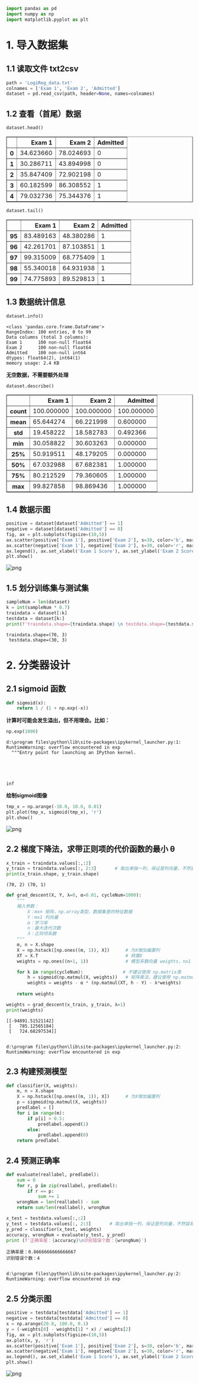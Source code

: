 

```python
import pandas as pd
import numpy as np
import matplotlib.pyplot as plt
```

# 1. 导入数据集

## 1.1 读取文件 txt2csv


```python
path = 'LogiReg_data.txt'
colnames = ['Exam 1', 'Exam 2', 'Admitted']
dataset = pd.read_csv(path, header=None, names=colnames)
```

## 1.2 查看（首尾）数据


```python
dataset.head()
```




<div>
<style scoped>
    .dataframe tbody tr th:only-of-type {
        vertical-align: middle;
    }

    .dataframe tbody tr th {
        vertical-align: top;
    }

    .dataframe thead th {
        text-align: right;
    }
</style>
<table border="1" class="dataframe">
  <thead>
    <tr style="text-align: right;">
      <th></th>
      <th>Exam 1</th>
      <th>Exam 2</th>
      <th>Admitted</th>
    </tr>
  </thead>
  <tbody>
    <tr>
      <th>0</th>
      <td>34.623660</td>
      <td>78.024693</td>
      <td>0</td>
    </tr>
    <tr>
      <th>1</th>
      <td>30.286711</td>
      <td>43.894998</td>
      <td>0</td>
    </tr>
    <tr>
      <th>2</th>
      <td>35.847409</td>
      <td>72.902198</td>
      <td>0</td>
    </tr>
    <tr>
      <th>3</th>
      <td>60.182599</td>
      <td>86.308552</td>
      <td>1</td>
    </tr>
    <tr>
      <th>4</th>
      <td>79.032736</td>
      <td>75.344376</td>
      <td>1</td>
    </tr>
  </tbody>
</table>
</div>




```python
dataset.tail()
```




<div>
<style scoped>
    .dataframe tbody tr th:only-of-type {
        vertical-align: middle;
    }

    .dataframe tbody tr th {
        vertical-align: top;
    }

    .dataframe thead th {
        text-align: right;
    }
</style>
<table border="1" class="dataframe">
  <thead>
    <tr style="text-align: right;">
      <th></th>
      <th>Exam 1</th>
      <th>Exam 2</th>
      <th>Admitted</th>
    </tr>
  </thead>
  <tbody>
    <tr>
      <th>95</th>
      <td>83.489163</td>
      <td>48.380286</td>
      <td>1</td>
    </tr>
    <tr>
      <th>96</th>
      <td>42.261701</td>
      <td>87.103851</td>
      <td>1</td>
    </tr>
    <tr>
      <th>97</th>
      <td>99.315009</td>
      <td>68.775409</td>
      <td>1</td>
    </tr>
    <tr>
      <th>98</th>
      <td>55.340018</td>
      <td>64.931938</td>
      <td>1</td>
    </tr>
    <tr>
      <th>99</th>
      <td>74.775893</td>
      <td>89.529813</td>
      <td>1</td>
    </tr>
  </tbody>
</table>
</div>



## 1.3 数据统计信息


```python
dataset.info()
```

    <class 'pandas.core.frame.DataFrame'>
    RangeIndex: 100 entries, 0 to 99
    Data columns (total 3 columns):
    Exam 1      100 non-null float64
    Exam 2      100 non-null float64
    Admitted    100 non-null int64
    dtypes: float64(2), int64(1)
    memory usage: 2.4 KB
    

**无空数据，不需要额外处理**


```python
dataset.describe()
```




<div>
<style scoped>
    .dataframe tbody tr th:only-of-type {
        vertical-align: middle;
    }

    .dataframe tbody tr th {
        vertical-align: top;
    }

    .dataframe thead th {
        text-align: right;
    }
</style>
<table border="1" class="dataframe">
  <thead>
    <tr style="text-align: right;">
      <th></th>
      <th>Exam 1</th>
      <th>Exam 2</th>
      <th>Admitted</th>
    </tr>
  </thead>
  <tbody>
    <tr>
      <th>count</th>
      <td>100.000000</td>
      <td>100.000000</td>
      <td>100.000000</td>
    </tr>
    <tr>
      <th>mean</th>
      <td>65.644274</td>
      <td>66.221998</td>
      <td>0.600000</td>
    </tr>
    <tr>
      <th>std</th>
      <td>19.458222</td>
      <td>18.582783</td>
      <td>0.492366</td>
    </tr>
    <tr>
      <th>min</th>
      <td>30.058822</td>
      <td>30.603263</td>
      <td>0.000000</td>
    </tr>
    <tr>
      <th>25%</th>
      <td>50.919511</td>
      <td>48.179205</td>
      <td>0.000000</td>
    </tr>
    <tr>
      <th>50%</th>
      <td>67.032988</td>
      <td>67.682381</td>
      <td>1.000000</td>
    </tr>
    <tr>
      <th>75%</th>
      <td>80.212529</td>
      <td>79.360605</td>
      <td>1.000000</td>
    </tr>
    <tr>
      <th>max</th>
      <td>99.827858</td>
      <td>98.869436</td>
      <td>1.000000</td>
    </tr>
  </tbody>
</table>
</div>



## 1.4 数据示图


```python
positive = dataset[dataset['Admitted'] == 1] 
negative = dataset[dataset['Admitted'] == 0]
fig, ax = plt.subplots(figsize=(10,5))
ax.scatter(positive['Exam 1'], positive['Exam 2'], s=30, color='b', marker='o', label='Admitted')
ax.scatter(negative['Exam 1'], negative['Exam 2'], s=30, color='r', marker='x', label='Not Admitted')
ax.legend(), ax.set_xlabel('Exam 1 Score'), ax.set_ylabel('Exam 2 Score')
plt.show()
```


![png](output_12_0.png)


## 1.5 划分训练集与测试集


```python
sampleNum = len(dataset)
k = int(sampleNum * 0.7)
traindata = dataset[:k]
testdata = dataset[k:]
print(f'traindata.shape={traindata.shape} \n testdata.shape={testdata.shape}')
```

    traindata.shape=(70, 3) 
     testdata.shape=(30, 3)
    

# 2. 分类器设计

## 2.1 sigmoid 函数


```python
def sigmoid(x):
    return 1 / (1 + np.exp(-x))
```

**计算时可能会发生溢出，但不用理会。比如：**


```python
np.exp(1000)
```

    d:\program files\python\lib\site-packages\ipykernel_launcher.py:1: RuntimeWarning: overflow encountered in exp
      """Entry point for launching an IPython kernel.
    




    inf



**绘制sigmoid图像**


```python
tmp_x = np.arange(-10.0, 10.0, 0.01)
plt.plot(tmp_x, sigmoid(tmp_x), 'r')
plt.show()
```


![png](output_21_0.png)


## 2.2 梯度下降法，求带正则项的代价函数的最小 θ


```python
x_train = traindata.values[:,:2]
y_train = traindata.values[:, 2:3]       # 取出单独一列，保证是列向量，不然容易出问题
print(x_train.shape, y_train.shape)
```

    (70, 2) (70, 1)
    


```python
def grad_descent(X, Y, λ=0, α=0.01, cycleNum=1000):
    """
    输入参数：
        X：mxn 矩阵，np.array类型，数据集里的特征数据
        Y：mx1 列向量
        α：学习率
        n：最大迭代次数
        λ：正则项系数
    """
    m, n = X.shape
    X = np.hstack([np.ones((m, 1)), X])      # 为X增加偏置列
    XT = X.T                                 # 转置X
    weights = np.ones((n+1, 1))              # 模型系数向量 weights，nx1

    for k in range(cycleNum):               # 不建议使用 np.matrix类
        h = sigmoid(np.matmul(X, weights))   # 矩阵乘法，建议使用 np.matmul：  m x 3 ，3 x 1
        weights = weights - α * (np.matmul(XT, h - Y) - λ*weights)
        
    return weights
```


```python
weights = grad_descent(x_train, y_train, λ=1)
print(weights)
```

    [[-94891.51521142]
     [   785.12565184]
     [   724.68297534]]
    

    d:\program files\python\lib\site-packages\ipykernel_launcher.py:2: RuntimeWarning: overflow encountered in exp
      
    

## 2.3 构建预测模型


```python
def classifier(X, weights):
    m, n = X.shape
    X = np.hstack([np.ones((m, 1)), X])      # 为X增加偏置列
    p = sigmoid(np.matmul(X, weights))
    predlabel = []
    for i in range(m):
        if p[i] > 0.5:
            predlabel.append(1)
        else:
            predlabel.append(0)
    return predlabel
```

## 2.4 预测正确率


```python
def evaluate(reallabel, predlabel):
    sum = 0
    for r, p in zip(reallabel, predlabel):
        if r == p:
            sum += 1
    wrongNum = len(reallabel) - sum
    return sum/len(reallabel), wrongNum
```


```python
x_test = testdata.values[:,:2]
y_test = testdata.values[:, 2:3]       # 取出单独一列，保证是列向量，不然容易出问题
y_pred = classifier(x_test, weights)
accuracy, wrongNum = evaluate(y_test, y_pred)
print (f'正确率是：{accuracy}\n识别错误个数：{wrongNum}')
```

    正确率是：0.8666666666666667
    识别错误个数：4
    

    d:\program files\python\lib\site-packages\ipykernel_launcher.py:2: RuntimeWarning: overflow encountered in exp
      
    

## 2.5 分类示图


```python
positive = testdata[testdata['Admitted'] == 1] 
negative = testdata[testdata['Admitted'] == 0]
x = np.arange(20.0, 100.0, 0.1)
y = (-weights[0] - weights[1] * x) / weights[2]
fig, ax = plt.subplots(figsize=(10,5))
ax.plot(x, y, 'r')
ax.scatter(positive['Exam 1'], positive['Exam 2'], s=30, color='b', marker='o', label='Admitted')
ax.scatter(negative['Exam 1'], negative['Exam 2'], s=30, color='r', marker='x', label='Not Admitted')
ax.legend(), ax.set_xlabel('Exam 1 Score'), ax.set_ylabel('Exam 2 Score')
plt.show()
```


![png](output_32_0.png)


